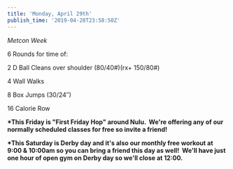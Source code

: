```yaml
---
title: 'Monday, April 29th'
publish_time: '2019-04-28T23:58:50Z'
---
```


*Metcon Week*

6 Rounds for time of:

2 D Ball Cleans over shoulder (80/40\#)(rx+ 150/80\#)

4 Wall Walks

8 Box Jumps (30/24″)

16 Calorie Row

**\*This Friday is "First Friday Hop" around Nulu.  We're offering any
of our normally scheduled classes for free so invite a friend!**

**\*This Saturday is Derby day and it's also our monthly free workout at
9:00 & 10:00am so you can bring a friend this day as well!  We'll have
just one hour of open gym on Derby day so we'll close at 12:00.**
